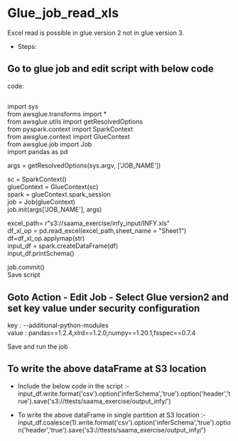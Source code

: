 # Glue_job_read_xls


Excel read is possible in glue version 2 not in glue version 3.  

* Steps:  

## Go to glue job and edit script with below code  
code:   
## 
import sys  
from awsglue.transforms import *  
from awsglue.utils import getResolvedOptions  
from pyspark.context import SparkContext  
from awsglue.context import GlueContext  
from awsglue.job import Job  
import pandas as pd  

args = getResolvedOptions(sys.argv, ['JOB_NAME'])

sc = SparkContext()  
glueContext = GlueContext(sc)  
spark = glueContext.spark_session  
job = Job(glueContext)  
job.init(args['JOB_NAME'], args)  


excel_path= r"s3://saama_exercise/infy_input/INFY.xls"  
df_xl_op = pd.read_excel(excel_path,sheet_name = "Sheet1")  
df=df_xl_op.applymap(str)  
input_df = spark.createDataFrame(df)  
input_df.printSchema()  

job.commit()  
Save script  

## Goto Action - Edit Job - Select Glue version2 and set key value under security configuration

 key : --additional-python-modules   
 value : pandas==1.2.4,xlrd==1.2.0,numpy==1.20.1,fsspec==0.7.4    

Save and run the job

## To write the above dataFrame at S3 location
* Include the below code in the script :-
input_df.write.format('csv').option('inferSchema','true').option('header','true').save('s3://ttests/saama_exercise/output_infy/')

* To write the above dataFrame in single partition at S3 location :-
input_df.coalesce(1).write.format('csv').option('inferSchema','true').option('header','true').save('s3://ttests/saama_exercise/output_infy/')

